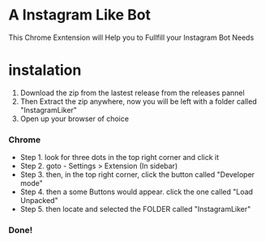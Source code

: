 # A Instagram Like Bot
This Chrome Exntension will Help you to Fullfill your Instagram Bot Needs
# instalation
1. Download the zip from the lastest release from the releases pannel
2. Then Extract the zip anywhere, now you will be left with a folder called "InstagramLiker"
3. Open up your browser of choice
### Chrome
- Step 1. look for three dots in the top right corner and click it
- Step 2. goto - Settings > Extension (In sidebar)
- Step 3. then, in the top right corner, click the button called "Developer mode"
- Step 4. then a some Buttons would appear. click the one called "Load Unpacked"
- Step 5. then locate and selected the FOLDER called "InstagramLiker"
### Done!

